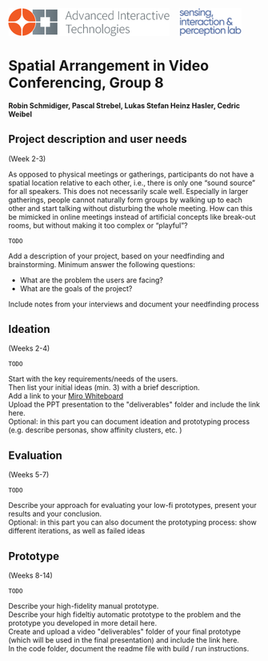 <p align="left" width="100%">
  <img height="56" src="img/logo-ait.png"> &nbsp; &nbsp;
  <img height="56" src="img/eth-sip-3l.png">     
</p>

# Spatial Arrangement in Video Conferencing, Group 8
#### Robin Schmidiger, Pascal Strebel, Lukas Stefan Heinz Hasler, Cedric Weibel

## Project description and user needs
(Week 2-3)

As opposed to physical meetings or gatherings, participants do not have a spatial location relative to each other, i.e., there is only one “sound source” for 
all speakers. This does not necessarily scale well. Especially in larger gatherings, people cannot naturally form groups by walking up to each other and start talking without disturbing the whole meeting. 
How can this be mimicked in online meetings instead of artificial concepts like break-out rooms, but without making it too complex or “playful”?

    TODO
Add a description of your project, based on your needfinding and brainstorming. Minimum answer the following questions: 
- What are the problem the users are facing?
- What are the goals of the project?

Include notes from your interviews and document your needfinding process 

## Ideation
(Weeks 2-4)

    TODO
Start with the key requirements/needs of the users.  
Then list your initial ideas (min. 3) with a brief description.  
Add a link to your [Miro Whiteboard](https://www.miro.com)  
Upload the PPT presentation to the "deliverables" folder and include the link here.  
Optional: in this part you can document ideation and prototyping process (e.g. describe personas, show affinity clusters, etc. )  
    
## Evaluation
(Weeks 5-7)

    TODO
Describe your approach for evaluating your low-fi prototypes, present your results and your conclusion.  
Optional: in this part you can also document the prototyping process: show different iterations, as well as failed ideas  

## Prototype
(Weeks 8-14)

    TODO
Describe your high-fidelity manual prototype.  
Describe your high fideltiy automatic prototype to the problem and the prototype you developed in more detail here.  
Create and upload a video "deliverables" folder of your final prototype (which will be used in the final presentation) and include the link here.  
In the code folder, document the readme file with build / run instructions.
